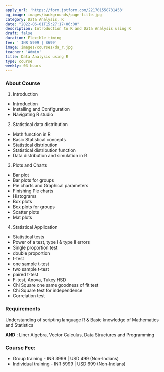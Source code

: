 ```yaml
---
apply_url: 'https://form.jotform.com/221701558731453'
bg_image: images/backgrounds/page-title.jpg
category: Data Analysis, R
date: "2022-06-01T15:27:17+06:00"
description: Introduction to R and Data Analysis using R 
draft: false
duration: Flexible timing
fee: ' INR 5999 | $699'
image: images/courses/da_r.jpg
teacher: 'Admin'
title: Data Analysis using R
type: course
weekly: 03 hours
---
```



### About Course

1.   Introduction 
  - Introduction
  - Installing and Configuration
  - Navigating R studio  

2.  Statistical data distribution
  - Math function in R
  - Basic Statistical concepts
  - Statistical distribution
  - Statistical distribution function
  - Data distribution and simulation in R

3.  Plots and Charts
  - Bar plot
  - Bar plots for groups
  - Pie charts and Graphical parameters
  - Finishing Pie charts
  - Histograms
  - Box plots
  - Box plots for groups
  - Scatter plots
  - Mat plots
  
4.  Statistical Application
  - Statistical tests
  - Power of a test, type I & type II errors
  - Single proportion test
  - double proportion
  - t-test
  - one sample t-test
  - two sample t-test 
  - paired t-test
  - F-test, Anova, Tukey HSD
  - Chi Square one same goodness of fit test
  - Chi Square test for independence
  - Correlation test
  
### Requirements

Understanding of scripting language R & Basic knowledge of Mathematics and Statistics


**AND**
: Liner Algebra, Vector Calculus, Data Structures and Programming

### Course Fee:

  -   Group training - INR 3999 | USD 499 (Non-Indians)
  -   Individual training - INR 5999 | USD 699 (Non-Indians)  
